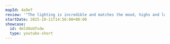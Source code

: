 ```yaml
---
mapId: 4a9ef
review: '"The lighting is incredible and matches the mood, highs and lows of the song perfectly. The mapping is genius! Representation is so creative with a continuous theme throughout that remains exciting and engaging from start to finish."'
startDate: 2025-10-11T14:56:00+00:00
showcase:
  id: 4mlUOoUfxdw
  type: youtube-short
---
```

